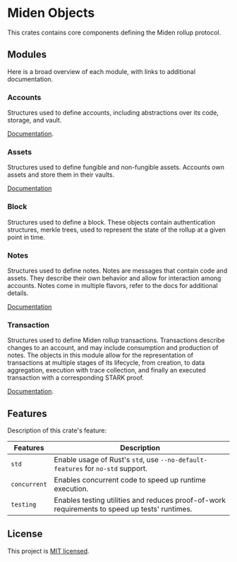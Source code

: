 # Miden Objects

This crates contains core components defining the Miden rollup protocol.

## Modules

Here is a broad overview of each module, with links to additional documentation.


### Accounts

Structures used to define accounts, including abstractions over its code, storage, and vault.

[Documentation](https://0xpolygonmiden.github.io/miden-base/account.html).

### Assets

Structures used to define fungible and non-fungible assets. Accounts own assets and store them in their vaults.

[Documentation](https://0xpolygonmiden.github.io/miden-base/asset.html)


### Block

Structures used to define a block. These objects contain authentication structures, merkle trees, used to represent the state of the rollup at a given point in time.

### Notes

Structures used to define notes. Notes are messages that contain code and assets. They describe their own behavior and allow for interaction among accounts. Notes come in multiple flavors, refer to the docs for additional details.

[Documentation](https://0xpolygonmiden.github.io/miden-base/note.html)

### Transaction

Structures used to define Miden rollup transactions. Transactions describe changes to an account, and may include consumption and production of notes. The objects in this module allow for the representation of transactions at multiple stages of its lifecycle, from creation, to data aggregation, execution with trace collection, and finally an executed transaction with a corresponding STARK proof.

[Documentation](https://0xpolygonmiden.github.io/miden-base/transaction.html).

## Features

Description of this crate's feature:

| Features     | Description                                                                                   |
| ------------ | --------------------------------------------------------------------------------------------- |
| `std`        | Enable usage of Rust's `std`, use `--no-default-features` for `no-std` support.               |
| `concurrent` | Enables concurrent code to speed up runtime execution.                                        |
| `testing`    | Enables testing utilities and reduces proof-of-work requirements to speed up tests' runtimes. |

## License

This project is [MIT licensed](../../LICENSE).
